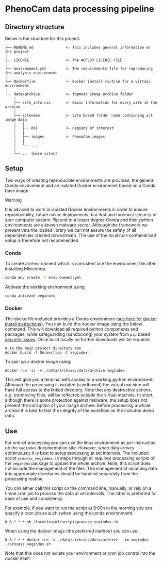 # PhenoCam data processing pipeline

## Directory structure

Below is the structure for this project.

```
├── README.md               <- This includes general information on the project
|                              
├── LICENSE                 <- The AGPLv3 LICENSE FILE
│
├── environment.yml         <- The requirements file for reproducing the analysis environment
|
├── Dockerfile              <- Docker install routine for a virtual environment
│
└── data/archive            <- Topmost image archive folder
    |
    ├── site_info.csv       <- Basic information for every site in the archive
    │
    ├── sitename            <- Site based folder name containing all image data 
    |   |        
    |   ├── ROI             <- Regions of interest
    |   | 
    |   ├── images          <- PhenoCam images
    |   | 
    |   └── ...
    |
    └── ... [more sites]
```

## Setup

Two ways of creating reproducible environments are provided, the general Conda environment and an isolated Docker environment based on a Conda base image.

> [!WARNING]
> It is adviced to work in isolated Docker environments in order to ensure reproducibility, future online deployments, but first and foremost security of your computer system. Pip and to a lesser degree Conda and their python environments are a known malware vector. Although the framework we present vets the loaded library we can not assure the safety of all dependencies created downstream. The use of the local non-containerized setup is therefore not recommended.

### Conda

To create an environment which is consistent use the environment file after installing Miniconda.

```bash
conda env create -f environment.yml
```

Activate the working environment using:

```bash
conda activate vegindex
```

### Docker

The dockerfile included provides a Conda environment ([see here for docker install instructions](https://docs.docker.com/engine/install/)).
You can build this docker image using the below command. This will download all required
python components and packages, while safeguarding (sandboxing) your system
from `pip` based [security issues](https://www.bleepingcomputer.com/news/security/pypi-suspends-new-user-registration-to-block-malware-campaign/). Once build locally no further downloads 
will be required.

```
# In the main project directory run
docker build -f Dockerfile -t vegindex .
```

To spin up a docker image using:

```
docker run -it -v ./data/archive:/data/archive vegindex
```

This will give you a terminal with access to a working python environment. Although the processing is isolated (sandboxed) the virtual machine will have full access to the linked directory. Note that any destructive actions, e.g. (re)moving files, will be reflected outside the virtual machine. In short, although there is some protection against mallware, the setup does not prevent the corruption of your image archive. Before processing a whole archive it is best to test the integrity of the workflow on the included demo data.

## Use

For one-of processing you can use the linux environment as per instruction on the `vegindex` documentation site. However, when data arrives continuously it is best to setup processing at set intervals. The included script `process_vegindex.sh` steps through all required processing scripts of the `vegindex` package to update the whole archive. Note, this script does not include the management of the files. The management of incoming data into appropriate directories should be handled separately from the processing routine.

You can either call this script on the command line, manually, or rely on a timed cron job to process the data at set intervals. The latter is preferred for ease of use and consistency.

For example, if you want to run the script at 8:00h in the morning you can specify a cron job as such (when using the conda environment):

```
0 8 * * * sh /location/of/script/process_vegindex.sh
```

When using the docker image (the preferred method) you can use:

```
0 8 * * * docker run -v ./data/archive:/data/archive --rm vegindex ./process_vegindex.sh
```

Note that this does not isolate your environment or cron job control into the docker itself.

